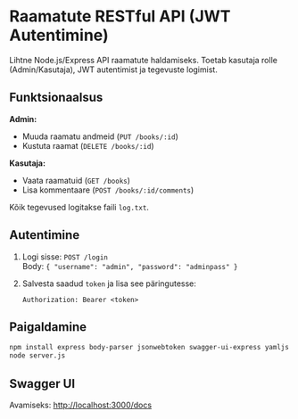 # Raamatute RESTful API (JWT Autentimine)

Lihtne Node.js/Express API raamatute haldamiseks. Toetab kasutaja rolle (Admin/Kasutaja), JWT autentimist ja tegevuste logimist.

## Funktsionaalsus

**Admin:**
- Muuda raamatu andmeid (`PUT /books/:id`)
- Kustuta raamat (`DELETE /books/:id`)

**Kasutaja:**
- Vaata raamatuid (`GET /books`)
- Lisa kommentaare (`POST /books/:id/comments`)

Kõik tegevused logitakse faili `log.txt`.

## Autentimine

1. Logi sisse: `POST /login`  
   Body: `{ "username": "admin", "password": "adminpass" }`

2. Salvesta saadud `token` ja lisa see päringutesse:
   ```
   Authorization: Bearer <token>
   ```

## Paigaldamine

```bash
npm install express body-parser jsonwebtoken swagger-ui-express yamljs
node server.js
```

## Swagger UI

Avamiseks: [http://localhost:3000/docs](http://localhost:3000/docs)

